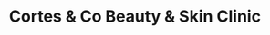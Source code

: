 ---
title: "Cortes & Co Beauty & Skin Clinic"
url: /usk/cortes-and-co-beauty-and-skin-clinic/
shop: beauty
---